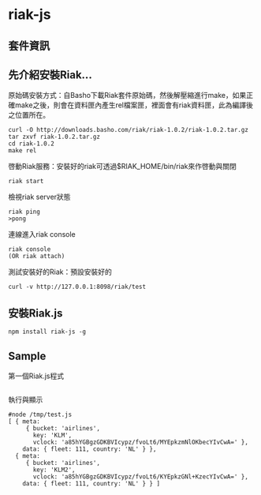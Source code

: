 riak-js
====

## 套件資訊

<div class="pkginfo" data-module-name="riak-js" data-show="version,dependencies"></div>

## 先介紹安裝Riak...

原始碼安裝方式：自Basho下載Riak套件原始碼，然後解壓縮進行make，如果正確make之後，則會在資料匣內產生rel檔案匣，裡面會有riak資料匣，此為編譯後之位置所在。

```
curl -O http://downloads.basho.com/riak/riak-1.0.2/riak-1.0.2.tar.gz
tar zxvf riak-1.0.2.tar.gz
cd riak-1.0.2
make rel
```

啓動Riak服務：安裝好的riak可透過$RIAK_HOME/bin/riak來作啓動與關閉

```
riak start
```

檢視riak server狀態

```
riak ping
>pong
```

連線進入riak console

```
riak console
(OR riak attach)
```

測試安裝好的Riak：預設安裝好的

```
curl -v http://127.0.0.1:8098/riak/test
```

## 安裝Riak.js
```
npm install riak-js -g
```

## Sample
第一個Riak.js程式

<pre class="code" data-js="riak-js/sample01.js"></pre>

執行與顯示
```
#node /tmp/test.js 
[ { meta: 
     { bucket: 'airlines',
       key: 'KLM',
       vclock: 'a85hYGBgzGDKBVIcypz/fvoLt6/MYEpkzmNlOKbecYIvCwA=' },
    data: { fleet: 111, country: 'NL' } },
  { meta: 
     { bucket: 'airlines',
       key: 'KLM2',
       vclock: 'a85hYGBgzGDKBVIcypz/fvoLt6/KYEpkzGNl+KzecYIvCwA=' },
    data: { fleet: 111, country: 'NL' } } ]
```